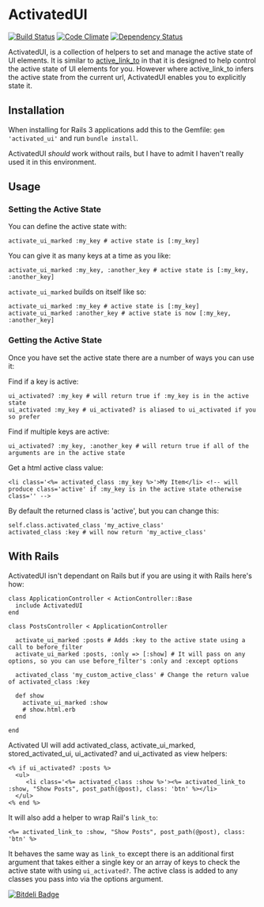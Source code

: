 # ActivatedUI

[![Build Status](https://travis-ci.org/msaspence/activated_ui.png?branch=master)](https://travis-ci.org/msaspence/activated_ui)
[![Code Climate](https://codeclimate.com/github/msaspence/activated_ui.png)](https://codeclimate.com/github/msaspence/activated_ui)
[![Dependency Status](https://gemnasium.com/msaspence/activated_ui.png)](https://gemnasium.com/msaspence/activated_ui)

ActivatedUI, is a collection of helpers to set and manage the active state of UI elements. It is similar to [active\_link\_to](https://github.com/twg/active_link_to) in that it is designed to help control the active state of UI elements for you. However where active\_link\_to infers the active state from the current url, ActivatedUI enables you to explicitly state it.


## Installation

When installing for Rails 3 applications add this to the Gemfile: `gem 'activated_ui'` and run `bundle install`.

ActivatedUI _should_ work without rails, but I have to admit I haven't really used it in this environment.

## Usage

### Setting the Active State

You can define the active state with:

    activate_ui_marked :my_key # active state is [:my_key]

You can give it as many keys at a time as you like:

    activate_ui_marked :my_key, :another_key # active state is [:my_key, :another_key]

`activate_ui_marked` builds on itself like so:

    activate_ui_marked :my_key # active state is [:my_key]
    activate_ui_marked :another_key # active state is now [:my_key, :another_key]

### Getting the Active State

Once you have set the active state there are a number of ways you can use it:

Find if a key is active:

    ui_activated? :my_key # will return true if :my_key is in the active state
    ui_activated :my_key # ui_activated? is aliased to ui_activated if you so prefer

Find if multiple keys are active:

    ui_activated? :my_key, :another_key # will return true if all of the arguments are in the active state

Get a html active class value:

    <li class='<%= activated_class :my_key %>'>My Item</li> <!-- will produce class='active' if :my_key is in the active state otherwise class='' -->

By default the returned class is 'active', but you can change this:

    self.class.activated_class 'my_active_class'
    activated_class :key # will now return 'my_active_class'

## With Rails

ActivatedUI isn't dependant on Rails but if you are using it with Rails here's how:

    class ApplicationController < ActionController::Base
      include ActivatedUI
    end

    class PostsController < ApplicationController

      activate_ui_marked :posts # Adds :key to the active state using a call to before_filter
      activate_ui_marked :posts, :only => [:show] # It will pass on any options, so you can use before_filter's :only and :except options

      activated_class 'my_custom_active_class' # Change the return value of activated_class :key

      def show
        activate_ui_marked :show
        # show.html.erb
      end

    end


Activated UI will add activated\_class, activate\_ui\_marked, stored\_activated_ui, ui\_activated? and ui\_activated as view helpers:

    <% if ui_activated? :posts %>
      <ul>
         <li class='<%= activated_class :show %>'><%= activated_link_to :show, "Show Posts", post_path(@post), class: 'btn' %></li>
      </ul>
    <% end %>

It will also add a helper to wrap Rail's `link_to`:

    <%= activated_link_to :show, "Show Posts", post_path(@post), class: 'btn' %>

It behaves the same way as `link_to` except there is an additional first argument that takes either a single key or an array of keys to check the active state with using `ui_activated?`. The active class is added to any classes you pass into via the options argument.





[![Bitdeli Badge](https://d2weczhvl823v0.cloudfront.net/msaspence/activated_ui/trend.png)](https://bitdeli.com/free "Bitdeli Badge")

